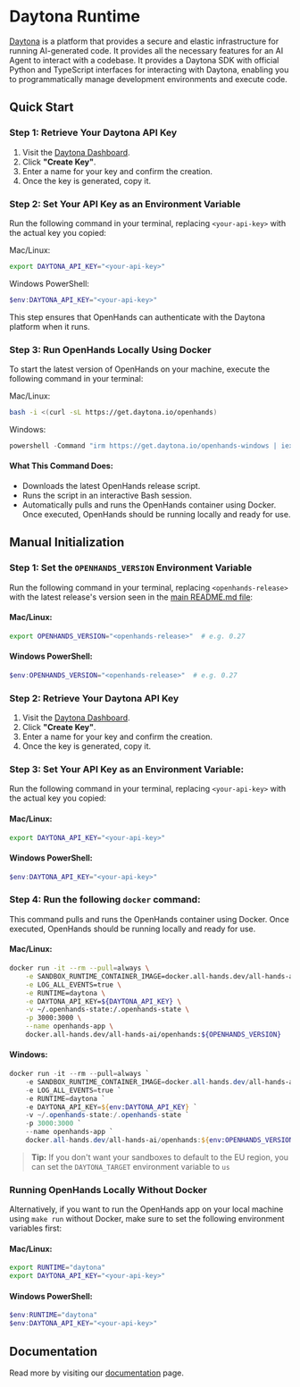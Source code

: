 # Daytona Runtime

[Daytona](https://www.daytona.io/) is a platform that provides a secure and elastic infrastructure for running AI-generated code. It provides all the necessary features for an AI Agent to interact with a codebase. It provides a Daytona SDK with official Python and TypeScript interfaces for interacting with Daytona, enabling you to programmatically manage development environments and execute code.

## Quick Start

### Step 1: Retrieve Your Daytona API Key
1. Visit the [Daytona Dashboard](https://app.daytona.io/dashboard/keys).
2. Click **"Create Key"**.
3. Enter a name for your key and confirm the creation.
4. Once the key is generated, copy it.

### Step 2: Set Your API Key as an Environment Variable
Run the following command in your terminal, replacing `<your-api-key>` with the actual key you copied:

Mac/Linux:
```bash
export DAYTONA_API_KEY="<your-api-key>"
```

Windows PowerShell:
```powershell
$env:DAYTONA_API_KEY="<your-api-key>"
```

This step ensures that OpenHands can authenticate with the Daytona platform when it runs.

### Step 3: Run OpenHands Locally Using Docker
To start the latest version of OpenHands on your machine, execute the following command in your terminal:

Mac/Linux:
```bash
bash -i <(curl -sL https://get.daytona.io/openhands)
```

Windows:
```powershell
powershell -Command "irm https://get.daytona.io/openhands-windows | iex"
```

#### What This Command Does:
- Downloads the latest OpenHands release script.
- Runs the script in an interactive Bash session.
- Automatically pulls and runs the OpenHands container using Docker.
Once executed, OpenHands should be running locally and ready for use.


## Manual Initialization

### Step 1: Set the `OPENHANDS_VERSION` Environment Variable
Run the following command in your terminal, replacing `<openhands-release>` with the latest release's version seen in the [main README.md file](https://github.com/All-Hands-AI/OpenHands?tab=readme-ov-file#-quick-start):

#### Mac/Linux:
```bash
export OPENHANDS_VERSION="<openhands-release>"  # e.g. 0.27
```

#### Windows PowerShell:
```powershell
$env:OPENHANDS_VERSION="<openhands-release>"  # e.g. 0.27
```

### Step 2: Retrieve Your Daytona API Key
1. Visit the [Daytona Dashboard](https://app.daytona.io/dashboard/keys).
2. Click **"Create Key"**.
3. Enter a name for your key and confirm the creation.
4. Once the key is generated, copy it.

### Step 3: Set Your API Key as an Environment Variable:
Run the following command in your terminal, replacing `<your-api-key>` with the actual key you copied:

#### Mac/Linux:
```bash
export DAYTONA_API_KEY="<your-api-key>"
```

#### Windows PowerShell:
```powershell
$env:DAYTONA_API_KEY="<your-api-key>"
```

### Step 4: Run the following `docker` command:
This command pulls and runs the OpenHands container using Docker. Once executed, OpenHands should be running locally and ready for use.

#### Mac/Linux:
```bash
docker run -it --rm --pull=always \
    -e SANDBOX_RUNTIME_CONTAINER_IMAGE=docker.all-hands.dev/all-hands-ai/runtime:${OPENHANDS_VERSION}-nikolaik \
    -e LOG_ALL_EVENTS=true \
    -e RUNTIME=daytona \
    -e DAYTONA_API_KEY=${DAYTONA_API_KEY} \
    -v ~/.openhands-state:/.openhands-state \
    -p 3000:3000 \
    --name openhands-app \
    docker.all-hands.dev/all-hands-ai/openhands:${OPENHANDS_VERSION}
```

#### Windows:
```powershell
docker run -it --rm --pull=always `
    -e SANDBOX_RUNTIME_CONTAINER_IMAGE=docker.all-hands.dev/all-hands-ai/runtime:${env:OPENHANDS_VERSION}-nikolaik `
    -e LOG_ALL_EVENTS=true `
    -e RUNTIME=daytona `
    -e DAYTONA_API_KEY=${env:DAYTONA_API_KEY} `
    -v ~/.openhands-state:/.openhands-state `
    -p 3000:3000 `
    --name openhands-app `
    docker.all-hands.dev/all-hands-ai/openhands:${env:OPENHANDS_VERSION}
```

> **Tip:** If you don't want your sandboxes to default to the EU region, you can set the `DAYTONA_TARGET` environment variable to `us`

### Running OpenHands Locally Without Docker

Alternatively, if you want to run the OpenHands app on your local machine using `make run` without Docker, make sure to set the following environment variables first:

#### Mac/Linux:
```bash
export RUNTIME="daytona"
export DAYTONA_API_KEY="<your-api-key>"
```

#### Windows PowerShell:
```powershell
$env:RUNTIME="daytona"
$env:DAYTONA_API_KEY="<your-api-key>"
```

## Documentation
Read more by visiting our [documentation](https://www.daytona.io/docs/) page.
